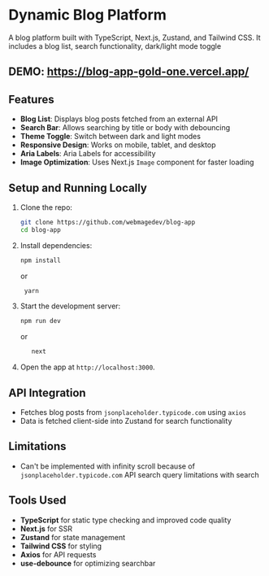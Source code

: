# Dynamic Blog Platform
A blog platform built with TypeScript, Next.js, Zustand, and Tailwind CSS. It includes a blog list,
search functionality, dark/light mode toggle

## DEMO: https://blog-app-gold-one.vercel.app/

## Features
- **Blog List**: Displays blog posts fetched from an external API
- **Search Bar**: Allows searching by title or body with debouncing
- **Theme Toggle**: Switch between dark and light modes
- **Responsive Design**: Works on mobile, tablet, and desktop
- **Aria Labels**: Aria Labels for accessibility
- **Image Optimization**: Uses Next.js `Image` component for faster loading

## Setup and Running Locally
1. Clone the repo:

    ```bash
    git clone https://github.com/webmagedev/blog-app
   cd blog-app
    ```

2. Install dependencies:

    ```bash
    npm install
    ```

   or

   ```bash
    yarn
    ```

3. Start the development server:

    ```bash
    npm run dev
    ```

   or
    ```bash
       next
    ```

4. Open the app at `http://localhost:3000`.

## API Integration
- Fetches blog posts from `jsonplaceholder.typicode.com` using `axios`
- Data is fetched client-side into Zustand for search functionality

## Limitations
- Can't be implemented with infinity scroll because of `jsonplaceholder.typicode.com` API search query limitations with search

## Tools Used
- **TypeScript** for static type checking and improved code quality
- **Next.js** for SSR
- **Zustand** for state management
- **Tailwind CSS** for styling
- **Axios** for API requests
- **use-debounce** for optimizing searchbar
